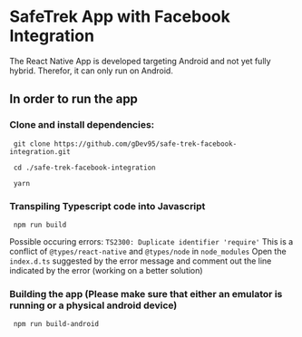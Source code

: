 # SafeTrek App with Facebook Integration

The React Native App is developed targeting Android and not yet fully hybrid. Therefor, it can only run on Android. 

## In order to run  the app
### Clone and install dependencies:
` git clone https://github.com/gDev95/safe-trek-facebook-integration.git` 

` cd ./safe-trek-facebook-integration`

` yarn`

### Transpiling Typescript code into Javascript
` npm run build`

Possible occuring errors: `TS2300: Duplicate identifier 'require'`
This is a conflict of `@types/react-native` and `@types/node` in `node_modules`
Open the `index.d.ts` suggested by the error message and comment out the line indicated by the error
(working on a better solution)

### Building the app (Please make sure that either an emulator is running or a physical android device)
` npm run build-android`
